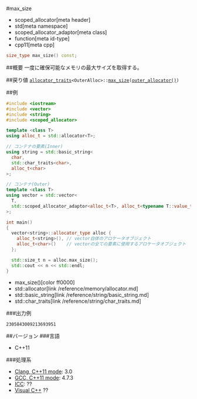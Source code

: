 #max_size
* scoped_allocator[meta header]
* std[meta namespace]
* scoped_allocator_adaptor[meta class]
* function[meta id-type]
* cpp11[meta cpp]

```cpp
size_type max_size() const;
```

##概要
一度に確保可能なメモリの最大サイズを取得する。


##戻り値
[`allocator_traits`](/reference/memory/allocator_traits.md)`<OuterAlloc>::`[`max_size`](/reference/memory/allocator_traits/max_size.md)`(`[`outer_allocator()`](outer_allocator.md)`)`


##例
```cpp
#include <iostream>
#include <vector>
#include <string>
#include <scoped_allocator>

template <class T>
using alloc_t = std::allocator<T>;

// コンテナの要素(Inner)
using string = std::basic_string<
  char,
  std::char_traits<char>,
  alloc_t<char>
>;

// コンテナ(Outer)
template <class T>
using vector = std::vector<
  T,
  std::scoped_allocator_adaptor<alloc_t<T>, alloc_t<typename T::value_type>>
>;

int main()
{
  vector<string>::allocator_type alloc {
    alloc_t<string>(), // vector自体のアロケータオブジェクト
    alloc_t<char>()    // vectorの全ての要素に使用するアロケータオブジェクト
  };

  std::size_t n = alloc.max_size();
  std::cout << n << std::endl;
}
```
* max_size()[color ff0000]
* std::allocator[link /reference/memory/allocator.md]
* std::basic_string[link /reference/string/basic_string.md]
* std::char_traits[link /reference/string/char_traits.md]

###出力例
```
2305843009213693951
```

##バージョン
###言語
- C++11

###処理系
- [Clang, C++11 mode](/implementation.md#clang): 3.0
- [GCC, C++11 mode](/implementation.md#gcc): 4.7.3
- [ICC](/implementation.md#icc): ??
- [Visual C++](/implementation.md#visual_cpp) ??
